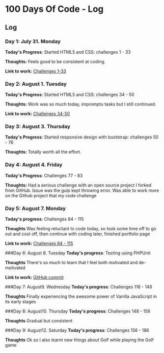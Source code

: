 # 100 Days Of Code - Log


## Log

### Day 1: July 31. Monday

**Today's Progress**: Started HTML5 and CSS: challenges 1 - 33

**Thoughts:** Feels good to be consistent at coding.

**Link to work:** [Challenges 1-33](https://codepen.io/Fucho/projects/public/)

### Day 2: August 1. Tuesday

**Today's Progress**: Started HTML5 and CSS: challenges 34 - 50

**Thoughts:** Work was so much today, impromptu tasks but I still continued.

**Link to work:** [Challenges 34-50](https://codepen.io/Fucho/projects/public/)

### Day 3: August 3. Thursday

**Today's Progress**: Started responsive design with bootstrap: challenges 50 - 76 

**Thoughts:** Totally worth all the effort.

### Day 4: August 4. Friday

**Today's Progress**: Challenges 77 - 83

**Thoughts:** Had a serious challenge with an open source project I forked from GitHub. Issue was the gulp kept throwing error. Was able to work more on the Github project that my code challenge

### Day 5: August 7. Monday

**Today's progress**: Challenges 84 - 115

**Thoughts** Was feeling reluctant to code today, so took some time off to go out and cool off, then continue with coding later, finished portfolio page

**Link to work:** [Challenges 84 - 115](https://codepen.io/Fucho/full/MvpaWJ)

###Day 6: August 8. Tuesday
**Today's progress**: Testing using PHPUnit

**Thoughts** There's so much to learn that I feel both motivated and de-motivated

**Link to work:** [GitHub commit](https://github.com/fmgbeoma/php7/commit/336a2c84d655e10612f5650a49f4bb9644ab30db)

###Day 7: August9. Wednesday
**Today's progress**: Challenges 116 - 148

**Thoughts** Finally experiencing the awesome power of Vanilla JavaScript in its early stages

###Day 8: August10. Thursday
**Today's progress**: Challenges 148 - 156

**Thoughts** Gradual but consistent

###Day 9: August12. Saturday
**Today's progress**: Challenges 156 - 186

**Thoughts** Ok so I also learnt new things about Golf while playing the Golf game

